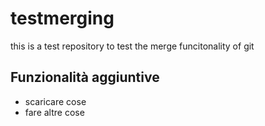 # testmerging

this is a test repository to test the merge funcitonality of git

## Funzionalità aggiuntive
- scaricare cose
- fare altre cose
